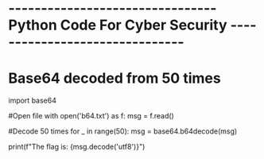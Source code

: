 # -------------------------------- Python Code For Cyber Security -------------------------------

# Base64 decoded from 50 times

import base64

#Open file
with open('b64.txt') as f:
    msg = f.read()

#Decode 50 times
for _ in range(50):
    msg = base64.b64decode(msg)

print(f"The flag is: {msg.decode('utf8')}")
